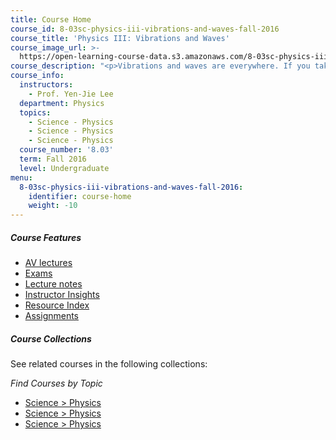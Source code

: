 ```yaml
---
title: Course Home
course_id: 8-03sc-physics-iii-vibrations-and-waves-fall-2016
course_title: 'Physics III: Vibrations and Waves'
course_image_url: >-
  https://open-learning-course-data.s3.amazonaws.com/8-03sc-physics-iii-vibrations-and-waves-fall-2016/05c7b1fd95fc1100e7528e7f1a0a2a2b_8-03scf16.jpg
course_description: "<p>Vibrations and waves are everywhere. If you take any system and disturb it from a stable equilibrium, the resultant motion will be waves and vibrations. Think of a guitar string&mdash;pluck the string, and it vibrates. The sound waves generated make their way to our ears, and we hear the string&rsquo;s sound. Our eyes see what&rsquo;s happening because they receive the electromagnetic waves of the light reflected from the guitar string, so that we can recognize the beautiful sinusoidal waves on the string.  In fact, without vibrations and waves, we could not recognize the universe around us at all!</p>\r\n<p><a href=\"./resolveuid/b58121fc044ca70bf31efe5baa5b87f6\"><img style=\"float: right; margin: 0 0 5px 15px;\" src=\"/images/button_start.png\" alt=\"Click to get started.\" /></a></p>\r\n<p>The amazing thing is that we can describe many fascinating phenomena arising from very different physical systems with mathematics. This course will provide you with the concepts and mathematical tools necessary to understand and explain a broad range of vibrations and waves. You will learn that waves come from many interconnected (coupled) objects when they are vibrating together. We will discuss many of these phenomena, along with related topics, including mechanical vibrations and waves, sound waves, electromagnetic waves, optics, and gravitational waves.</p>\r\n"
course_info:
  instructors:
    - Prof. Yen-Jie Lee
  department: Physics
  topics:
    - Science - Physics
    - Science - Physics
    - Science - Physics
  course_number: '8.03'
  term: Fall 2016
  level: Undergraduate
menu:
  8-03sc-physics-iii-vibrations-and-waves-fall-2016:
    identifier: course-home
    weight: -10
---
```


##### Course Features

* [AV lectures](index.htm)
* [Exams](index.htm)
* [Lecture notes](index.htm)
* [Instructor Insights](instructor-insights)
* [Resource Index](resource-index)
* [Assignments](index.htm)

##### Course Collections

See related courses in the following collections:

_Find Courses by Topic_

* [Science > Physics](#)
* [Science > Physics](#)
* [Science > Physics](#)
